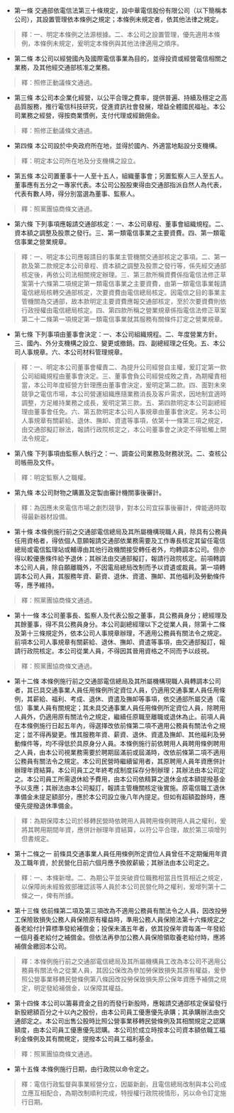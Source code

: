 * 第一條 交通部依電信法第三十條規定，設中華電信股份有限公司（以下簡稱本公司），其設置管理依本條例之規定；本條例未規定者，依其他法律之規定。

> 釋：一、明定本條例之法源根據。二、本公司之設置管理，優先適用本條例，本條例未規定，爰明定本條例與其他法律適用之順序。

* 第二條 本公司以經營國內及國際電信事業為目的，並得投資或經營電信相關之業務，及其他經交通部核准之業務。

> 釋：照修正動議條文通過。

* 第三條 本公司本企業化經營，以公平合理之費率，提供普遍、持續及穩定之高品質服務，推行電信科技研究，促進資訊社會發展，增益全體國民福祉。本公司業務之經營，得按商業慣例，支付代理或經銷佣金。

> 釋：照修正動議條文通過。

* 第四條 本公司設於中央政府所在地，並得於國內、外適當地點設分支機構。

> 釋：明定本公司所在地及分支機構之設立。

* 第五條 本公司置董事十一人至十五人，組織董事會；另置監察人三人至五人。董事應有五分之一專家代表。本公司公股股東得由交通部指派自然人為代表，代表有數人時，得分別當選為董事、監察人。

> 釋：照黨團協商條文通過。

* 第六條 下列事項應報請交通部核定：一、本公司章程、董事會組織規程。二、資本額之調整及股票之發行。三、第一類電信事業之主要資費。四、第一類電信事業之營業規章。

> 釋：一、明定本公司應報請目的事業主管機關交通部核定之事項。二、第一款及第二款規定本公司章程、資本額之調整及股票之發行等，係先經交通部核定後，再依公司法相關規定辦理。三、第三款所稱資費係指電信法修正草案第十六條第二項規定第一類電信事業之主要資費，由第一類電信事業報請電信總局核轉交通部核定，次要資費由電信總局核定。因電信之目的事業主管機關為交通部，故本款明定主要資費應報交通部核定，至於次要資費則依行政授權由電信總局核定。四、第四款所稱之營業規章係指電信法修正草案第二十二條第一項規定第一類電信事業就其服務有關條件訂定之營業規章。

* 第七條 下列事項由董事會決定：一、本公司組織規程。二、年度營業方針。三、國內、外分支機構之設立、變更或撤銷。四、副總經理之任免。五、本公司人事規章。六、本公司材料管理規章。

> 釋：一、明定本公司董事會權責二、為提升公司經營自主權，爰訂定第一款公司組織規程由董事會決定。三、董事會負公司經營成敗之責，為期權責相當，本公司年度經營方針理應由董事會決定，爰明定第二款。四、面對未來競爭之電信市場，本公司營運組織應隨業務消長及客戶需求，因地制宜適時調整，方足維持業務之成長，爰明定第三款。五、第四款明定本公司副總經理由董事會任免。六、第五款明定本公司人事規章由董事會決定。另本公司人事規章有關薪給、退休、撫卹、資遣等事項，依第十一條第三項之規定，由交通部擬訂辦法，報請行政院核定之，本公司董事會之決定不得牴觸上開法令規定。

* 第八條 下列事項由監察人執行之：一、調查公司業務及財務狀況。二、查核公司帳冊及文件。

> 釋：明定監察人之職權。

* 第九條 本公司財物之購置及定製由審計機關事後審計。

> 釋：為因應未來電信市場之劇烈競爭，對本公司宜採事後審計，俾能適時取得最新器材設備。

* 第十條 本條例施行前之交通部電信總局及其所屬機構現職人員，除具有公務員任用資格者，得依個人意願報請交通部依業務需要及工作專長核定其留任電信總局或電信監理站或輔導由其他行政機關接受轉任者外，均轉調本公司。但亦得以較優惠條件給予退休；其辦法由交通部擬訂，報請行政院核定。前項轉調本公司人員，除自願離職外，不因電局總局改制而予以資遺或裁員。第一項轉調本公司人員，其服務年資、薪資、退休、資遣、撫卹、其他福利及勞動條件等，應予維持。

> 釋：照黨團協商條文通過。

* 第十一條 本公司董事長、監察人及代表公股之董事，具公務員身分；總經理及其餘董事，得不具公務員身分。本公司副總經理以下之從業人員，除第十二條及第十三條規定外，依本公司人事規章辦理，不適用公務員有關法令之規定。前項本公司人事規章有關薪給、退休、撫卹、資遣等事項，由交通部擬訂，報請行政院核定。本公司從業人員，不得因其晉用資格之不同而予以歧視。

> 釋：照黨團協商條文通過。

* 第十二條 本條例施行前之交通部電信總局及其所屬機構現職人員轉調本公司者，其已具交通事業人員任用條例所定資位人員，仍適用交通事業人員任用條例，其薪給、福利、考成、退休、資遣及撫卹等事項，依交通部所屬交通（電信）事業人員有關規定；其未具交通事業人員任用條例所定資位人員，除聘用人員外，仍適用原有關法令之規定，繼續任原職至離職或退休為止。前項人員在本條例施行日起五年內，得選擇改依前條第二項不適用公務員有關法令之規定；並不得再變更。惟其服務年資、薪資、退休、資遣及撫卹、其他福利及勞動條件等，均不得低於具原身分人員。本條例施行前依聘用人員聘用條例聘用之人員，由本公司視業務需要於聘期屆滿前或屆滿時，改依前條第二項不適用公務員有關法令之規定。本公司民營時繼續留用者，其原聘用人員年資應併計辦理年資結算。本公司員工之年終考成制度採存分制辦理；其辦法由本公司定之。本公司員工所需退休給予費用，由本公司依精算之退休金成本額提撥基金予以支應；其辦法由本公司擬訂，報請主管機關核定後實施。原電信職工退休準備金未提足額部分，應於本公司設立後八年內提足。但如有超額盈餘時，應優先提撥退休準備金。

> 釋：為期保障本公司於移轉民營時依聘用人員聘用條例聘用人員之權利，爰將其聘用期間年資，應併計辦理年資結算，以符公平合理，故於第三項增列但書規定。

* 第十二條之一 前條具交通事業人員任用條例所定資位人員曾任不定期僱用年資及工職年資，於民營化日前六個月應予換敘薪級；其辦法由本公司定之。

> 釋：一、本條新增。二、為期公平並突破資位職務相當且性質相近之規定，以保障尚未經銓敘部確認該等人員於本公司民營化時之權利，爰增列第十二條之一，俾有所據。

* 第十三條 依前條第二項及第三項改為不適用公務員有關法令之人員，因改投勞工保險致損失公務人員保險原有權益時，準用公務人員保險法第十六條規定之養老給付計算標準發給補償金；投保未滿五年者，依其投保年資每滿一年發給一個月養老給付之補償金。但依法再參加公務人員保險領取養老給付時，應將補償金繳回本公司。

> 釋：本條例施行前之交通部電信總局及其所屬機構員工改為本公司不適用公務員有關法令之從業人員，其因公保改為參加勞保致損失其原有權益，爰參照公營事業移轉民營條例第八條因改投勞保致損失原公保年資應予補償之規定，明定發給補償金，以保障其權益。

* 第十四條 本公司以籌募資金之目的而發行新股時，應報請交通部核定保留發行新股總額百分之十以內之股份，由本公司員工優惠優先承購；其承購辦法由交通部定之。本公司出售公股時比照公營事業移轉民營條例及其相關規定之認購額度，由本公司員工優惠優先認購。本公司於成立時按本公司資本額依職工福利金條例及其有關規定，提撥本公司員工福利基金。

> 釋：照黨團協商條文通過。

* 第十五條 本條例施行日期，由行政院以命令定之。

> 釋：電信行政監督與事業經營分立，因屬新創，且電信總局改制與本公司成立應互相配合，為期改制順利完成，特授權行政院視情形，另以命令訂定施行日期。

